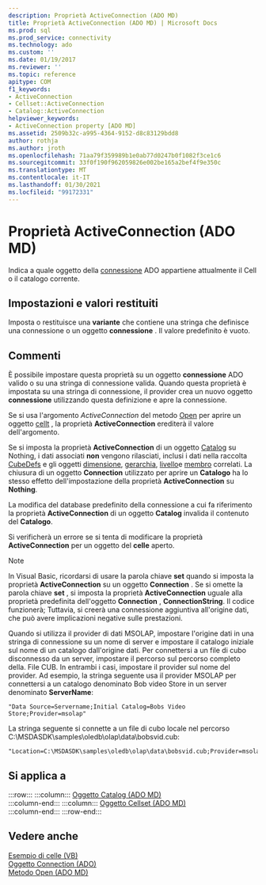 ```yaml
---
description: Proprietà ActiveConnection (ADO MD)
title: Proprietà ActiveConnection (ADO MD) | Microsoft Docs
ms.prod: sql
ms.prod_service: connectivity
ms.technology: ado
ms.custom: ''
ms.date: 01/19/2017
ms.reviewer: ''
ms.topic: reference
apitype: COM
f1_keywords:
- ActiveConnection
- Cellset::ActiveConnection
- Catalog::ActiveConnection
helpviewer_keywords:
- ActiveConnection property [ADO MD]
ms.assetid: 2509b32c-a995-4364-9152-d8c83129bdd8
author: rothja
ms.author: jroth
ms.openlocfilehash: 71aa79f359989b1e0ab77d0247b0f1082f3ce1c6
ms.sourcegitcommit: 33f0f190f962059826e002be165a2bef4f9e350c
ms.translationtype: MT
ms.contentlocale: it-IT
ms.lasthandoff: 01/30/2021
ms.locfileid: "99172331"
---
```

# <a name="activeconnection-property-ado-md"></a>Proprietà ActiveConnection (ADO MD)
Indica a quale oggetto della [connessione](../ado-api/connection-object-ado.md) ADO appartiene attualmente il Cell o il catalogo corrente.  
  
## <a name="settings-and-return-values"></a>Impostazioni e valori restituiti  
 Imposta o restituisce una **variante** che contiene una stringa che definisce una connessione o un oggetto **connessione** . Il valore predefinito è vuoto.  
  
## <a name="remarks"></a>Commenti  
 È possibile impostare questa proprietà su un oggetto **connessione** ADO valido o su una stringa di connessione valida. Quando questa proprietà è impostata su una stringa di connessione, il provider crea un nuovo oggetto **connessione** utilizzando questa definizione e apre la connessione.  
  
 Se si usa l'argomento *ActiveConnection* del metodo [Open](./open-method-ado-md.md) per aprire un oggetto [cellt](./cellset-object-ado-md.md) , la proprietà **ActiveConnection** erediterà il valore dell'argomento.  
  
 Se si imposta la proprietà **ActiveConnection** di un oggetto [Catalog](./catalog-object-ado-md.md) su Nothing, i dati associati **non** vengono rilasciati, inclusi i dati nella raccolta [CubeDefs](./cubedefs-collection-ado-md.md) e gli oggetti [dimensione](./dimension-object-ado-md.md), [gerarchia](./hierarchy-object-ado-md.md), [livello](./level-object-ado-md.md)e [membro](./member-object-ado-md.md) correlati. La chiusura di un oggetto **Connection** utilizzato per aprire un **Catalogo** ha lo stesso effetto dell'impostazione della proprietà **ActiveConnection** su **Nothing**.  
  
 La modifica del database predefinito della connessione a cui fa riferimento la proprietà **ActiveConnection** di un oggetto **Catalog** invalida il contenuto del **Catalogo**.  
  
 Si verificherà un errore se si tenta di modificare la proprietà **ActiveConnection** per un oggetto del **celle** aperto.  
  
> [!NOTE]
>  In Visual Basic, ricordarsi di usare la parola chiave **set** quando si imposta la proprietà **ActiveConnection** su un oggetto **Connection** . Se si omette la parola chiave **set** , si imposta la proprietà **ActiveConnection** uguale alla proprietà predefinita dell'oggetto **Connection** , **ConnectionString**. Il codice funzionerà; Tuttavia, si creerà una connessione aggiuntiva all'origine dati, che può avere implicazioni negative sulle prestazioni.  
  
 Quando si utilizza il provider di dati MSOLAP, impostare l'origine dati in una stringa di connessione su un nome di server e impostare il catalogo iniziale sul nome di un catalogo dall'origine dati. Per connettersi a un file di cubo disconnesso da un server, impostare il percorso sul percorso completo della. File CUB. In entrambi i casi, impostare il provider sul nome del provider. Ad esempio, la stringa seguente usa il provider MSOLAP per connettersi a un catalogo denominato Bob video Store in un server denominato **ServerName**:  
  
```  
"Data Source=Servername;Initial Catalog=Bobs Video Store;Provider=msolap"  
```  
  
 La stringa seguente si connette a un file di cubo locale nel percorso C:\MSDASDK\samples\oledb\olap\data\bobsvid.cub:  
  
```  
"Location=C:\MSDASDK\samples\oledb\olap\data\bobsvid.cub;Provider=msolap"  
```  
  
## <a name="applies-to"></a>Si applica a  

:::row:::
    :::column:::
        [Oggetto Catalog (ADO MD)](./catalog-object-ado-md.md)  
    :::column-end:::
    :::column:::
        [Oggetto Cellset (ADO MD)](./cellset-object-ado-md.md)  
    :::column-end:::
:::row-end:::

## <a name="see-also"></a>Vedere anche  
 [Esempio di celle (VB)](./cellset-example-vb.md)   
 [Oggetto Connection (ADO)](../ado-api/connection-object-ado.md)   
 [Metodo Open (ADO MD)](./open-method-ado-md.md)